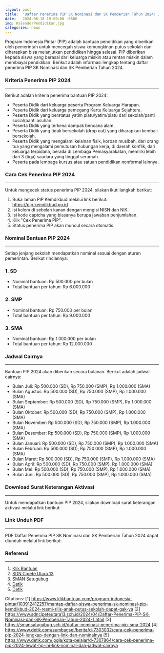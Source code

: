 ```yaml
---
layout: post
title:  "Daftar Penerima PIP SK Nominasi dan SK Pemberian Tahun 2024: Informasi Lengkap"
date:   2024-06-18 19:00:00 -0500
img: KalenderPendidikan.jpg
categories: news
---
```


Program Indonesia Pintar (PIP) adalah bantuan pendidikan yang diberikan oleh pemerintah untuk mencegah siswa kemungkinan putus sekolah dan diharapkan bisa melanjutkan pendidikan hingga selesai. PIP diberikan kepada siswa yang berasal dari keluarga miskin atau rentan miskin dalam membiayai pendidikan. Berikut adalah informasi lengkap tentang daftar penerima PIP SK Nominasi dan SK Pemberian Tahun 2024.

### Kriteria Penerima PIP 2024
-------------------------

Berikut adalah kriteria penerima bantuan PIP 2024:

- Peserta Didik dari keluarga peserta Program Keluarga Harapan.
- Peserta Didik dari keluarga pemegang Kartu Keluarga Sejahtera.
- Peserta Didik yang berstatus yatim piatu/yatim/piatu dari sekolah/panti sosial/panti asuhan.
- Peserta Didik yang terkena dampak bencana alam.
- Peserta Didik yang tidak bersekolah (drop out) yang diharapkan kembali bersekolah.
- Peserta Didik yang mengalami kelainan fisik, korban musibah, dari orang tua yang mengalami pemutusan hubungan kerja, di daerah konflik, dari keluarga terpidana, berada di Lembaga Pemasyarakatan, memiliki lebih dari 3 (tiga) saudara yang tinggal serumah.
- Peserta pada lembaga kursus atau satuan pendidikan nonformal lainnya.

### Cara Cek Penerima PIP 2024
-----------------------------

Untuk mengecek status penerima PIP 2024, silakan ikuti langkah berikut:

1. Buka laman PIP Kemdikbud melalui link berikut: https://pip.kemdikbud.go.id
2. Isi kolom di sebelah kanan dengan mengisi NISN dan NIK.
3. Isi kode captcha yang biasanya berupa jawaban penjumlahan.
4. Klik "Cek Penerima PIP".
5. Status penerima PIP akan muncul secara otomatis.

### Nominal Bantuan PIP 2024
-------------------------

Setiap jenjang sekolah mendapatkan nominal sesuai dengan aturan pemerintah. Berikut rinciannya:

### 1. SD
- Nominal bantuan: Rp 500.000 per bulan
- Total bantuan per tahun: Rp 6.000.000

### 2. SMP
- Nominal bantuan: Rp 750.000 per bulan
- Total bantuan per tahun: Rp 9.000.000

### 3. SMA
- Nominal bantuan: Rp 1.000.000 per bulan
- Total bantuan per tahun: Rp 12.000.000

### Jadwal Cairnya
-----------------

Bantuan PIP 2024 akan diberikan secara bulanan. Berikut adalah jadwal cairnya:

- Bulan Juli: Rp 500.000 (SD), Rp 750.000 (SMP), Rp 1.000.000 (SMA)
- Bulan Agustus: Rp 500.000 (SD), Rp 750.000 (SMP), Rp 1.000.000 (SMA)
- Bulan September: Rp 500.000 (SD), Rp 750.000 (SMP), Rp 1.000.000 (SMA)
- Bulan Oktober: Rp 500.000 (SD), Rp 750.000 (SMP), Rp 1.000.000 (SMA)
- Bulan November: Rp 500.000 (SD), Rp 750.000 (SMP), Rp 1.000.000 (SMA)
- Bulan Desember: Rp 500.000 (SD), Rp 750.000 (SMP), Rp 1.000.000 (SMA)
- Bulan Januari: Rp 500.000 (SD), Rp 750.000 (SMP), Rp 1.000.000 (SMA)
- Bulan Februari: Rp 500.000 (SD), Rp 750.000 (SMP), Rp 1.000.000 (SMA)
- Bulan Maret: Rp 500.000 (SD), Rp 750.000 (SMP), Rp 1.000.000 (SMA)
- Bulan April: Rp 500.000 (SD), Rp 750.000 (SMP), Rp 1.000.000 (SMA)
- Bulan Mei: Rp 500.000 (SD), Rp 750.000 (SMP), Rp 1.000.000 (SMA)
- Bulan Juni: Rp 500.000 (SD), Rp 750.000 (SMP), Rp 1.000.000 (SMA)

### Download Surat Keterangan Aktivasi
-----------------------------------

Untuk mendapatkan bantuan PIP 2024, silakan download surat keterangan aktivasi melalui link berikut:

### Link Unduh PDF
-----------------

PDF Daftar Penerima PIP SK Nominasi dan SK Pemberian Tahun 2024 dapat diunduh melalui link berikut:

### Referensi
--------------

1. [Klik Bantuan](https://www.klikbantuan.com/program-indonesia-pintar/103912412257/mantap-daftar-siswa-penerima-sk-nominasi-pip-kemdikbud-2024-resmi-rilis-anak-putus-sekolah-dapat-gak-ya)
2. [SDN Cipete Utara 13](https://www.sdncipeteutara13.sch.id/2024/04/Daftar-Penerima-PIP-SK-Nominasi-dan-SK-Pemberian-Tahun-2024-1.html)
3. [SMAN Satugubug](https://smansatugubug.sch.id/daftar-nominasi-penerima-pip-sma-2024)
4. [Detik](https://www.detik.com/sumbagsel/berita/d-7303032/cara-cek-penerima-pip-2024-lengkap-dengan-link-dan-nominalnya)
5. [Detik](https://www.detik.com/jogja/kota-pelajar/d-7307864/cara-cek-penerima-pip-2024-lewat-hp-ini-link-nominal-dan-jadwal-cairnya)

Citations:
[1] https://www.klikbantuan.com/program-indonesia-pintar/103912412257/mantap-daftar-siswa-penerima-sk-nominasi-pip-kemdikbud-2024-resmi-rilis-anak-putus-sekolah-dapat-gak-ya
[2] https://www.sdncipeteutara13.sch.id/2024/04/Daftar-Penerima-PIP-SK-Nominasi-dan-SK-Pemberian-Tahun-2024-1.html
[3] https://smansatugubug.sch.id/daftar-nominasi-penerima-pip-sma-2024
[4] https://www.detik.com/sumbagsel/berita/d-7303032/cara-cek-penerima-pip-2024-lengkap-dengan-link-dan-nominalnya
[5] https://www.detik.com/jogja/kota-pelajar/d-7307864/cara-cek-penerima-pip-2024-lewat-hp-ini-link-nominal-dan-jadwal-cairnya
